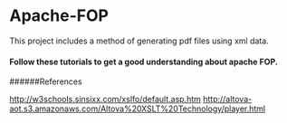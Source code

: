 # Apache-FOP

This project includes a method of generating pdf files using xml data.

#### Follow these tutorials to get a good understanding about apache FOP.
######References

http://w3schools.sinsixx.com/xslfo/default.asp.htm
http://altova-aot.s3.amazonaws.com/Altova%20XSLT%20Technology/player.html


